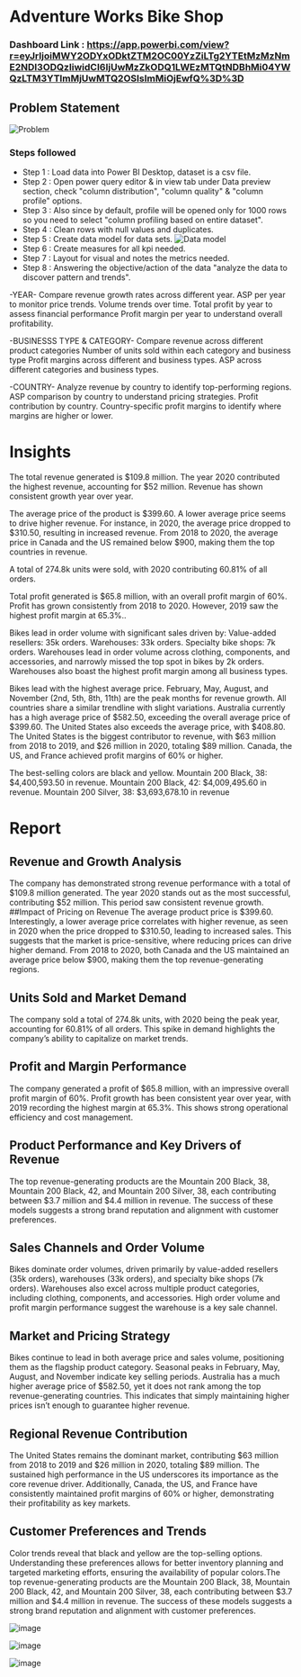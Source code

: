 
# Adventure Works Bike Shop

### Dashboard Link : https://app.powerbi.com/view?r=eyJrIjoiMWY2ODYxODktZTM2OC00YzZiLTg2YTEtMzMzNmE2NDI3ODQzIiwidCI6IjUwMzZkODQ1LWEzMTQtNDBhMi04YWQzLTM3YTlmMjUwMTQ2OSIsImMiOjEwfQ%3D%3D

## Problem Statement

![Problem](https://github.com/user-attachments/assets/8d316019-7434-44b6-9808-b6f1fc13bac5)


### Steps followed 

- Step 1 : Load data into Power BI Desktop, dataset is a csv file.
- Step 2 : Open power query editor & in view tab under Data preview section, check "column distribution", "column quality" & "column profile" options.
- Step 3 : Also since by default, profile will be opened only for 1000 rows so you need to select "column profiling based on entire dataset".
- Step 4 : Clean rows with null values and duplicates.
- Step 5 : Create data model for data sets. ![Data model](https://github.com/user-attachments/assets/9f3f88a6-4f4a-4a64-bb21-c8ea0045ca17) 
- Step 6 : Create measures for all kpi needed.
- Step 7 : Layout for visual and notes the metrics needed.
- Step 8 : Answering the objective/action  of the data "analyze the data to discover pattern and trends".


-YEAR-
Compare revenue growth rates across different year.
ASP per year to monitor price trends.
Volume trends over time.
Total profit by year to assess financial performance
Profit margin per year to understand overall profitability.

-BUSINESSS TYPE & CATEGORY-
Compare revenue across different product categories
Number of units sold within each category and business type
Profit margins across different and business types.
ASP across different categories and business types.

-COUNTRY-
Analyze revenue by country to identify top-performing regions.
ASP comparison by country to understand pricing strategies.
Profit contribution by country.
Country-specific profit margins to identify where margins are higher or lower.


# Insights

The total revenue generated is $109.8 million.
The year 2020 contributed the highest revenue, accounting for $52 million.
Revenue has shown consistent growth year over year.

The average price of the product is $399.60.
A lower average price seems to drive higher revenue. For instance, in 2020, the average price dropped to $310.50, resulting in increased revenue.
From 2018 to 2020, the average price in Canada and the US remained below $900, making them the top countries in revenue.

A total of 274.8k units were sold, with 2020 contributing 60.81% of all orders.

Total profit generated is $65.8 million, with an overall profit margin of 60%.
Profit has grown consistently from 2018 to 2020. However, 2019 saw the highest profit margin at 65.3%..

Bikes lead in order volume with significant sales driven by:
  Value-added resellers: 35k orders.
  Warehouses: 33k orders.
  Specialty bike shops: 7k orders.
Warehouses lead in order volume across clothing, components, and accessories, and narrowly missed the top spot in bikes by 2k orders.
Warehouses also boast the highest profit margin among all business types.

Bikes lead with the highest average price.
February, May, August, and November (2nd, 5th, 8th, 11th) are the peak months for revenue growth.
All countries share a similar trendline with slight variations.
Australia currently has a high average price of $582.50, exceeding the overall average price of $399.60. The United States also exceeds the average price, with $408.80.
The United States is the biggest contributor to revenue, with $63 million from 2018 to 2019, and $26 million in 2020, totaling $89 million.
Canada, the US, and France achieved profit margins of 60% or higher.

The best-selling colors are black and yellow.
Mountain 200 Black, 38: $4,400,593.50 in revenue.
Mountain 200 Black, 42: $4,009,495.60 in revenue.
Mountain 200 Silver, 38: $3,693,678.10 in revenue

# Report

## Revenue and Growth Analysis
The company has demonstrated strong revenue performance with a total of $109.8 million generated. The year 2020 stands out as the most successful, contributing $52 million. This period saw consistent revenue growth.
##Impact of Pricing on Revenue
The average product price is $399.60. Interestingly, a lower average price correlates with higher revenue, as seen in 2020 when the price dropped to $310.50, leading to increased sales. This suggests that the market is price-sensitive, where reducing prices can drive higher demand. From 2018 to 2020, both Canada and the US maintained an average price below $900, making them the top revenue-generating regions. 

## Units Sold and Market Demand
The company sold a total of 274.8k units, with 2020 being the peak year, accounting for 60.81% of all orders. This spike in demand highlights the company’s ability to capitalize on market trends.

## Profit and Margin Performance
The company generated a profit of $65.8 million, with an impressive overall profit margin of 60%. Profit growth has been consistent year over year, with 2019 recording the highest margin at 65.3%. This shows strong operational efficiency and cost management.

## Product Performance and Key Drivers of Revenue
The top revenue-generating products are the Mountain 200 Black, 38, Mountain 200 Black, 42, and Mountain 200 Silver, 38, each contributing between $3.7 million and $4.4 million in revenue. The success of these models suggests a strong brand reputation and alignment with customer preferences.

## Sales Channels and Order Volume
Bikes dominate order volumes, driven primarily by value-added resellers (35k orders), warehouses (33k orders), and specialty bike shops (7k orders). Warehouses also excel across multiple product categories, including clothing, components, and accessories. High order volume and profit margin performance suggest the warehouse is a key sale channel.

## Market and Pricing Strategy
Bikes continue to lead in both average price and sales volume, positioning them as the flagship product category. Seasonal peaks in February, May, August, and November indicate key selling periods. Australia has a much higher average price of $582.50, yet it does not rank among the top revenue-generating countries. This indicates that simply maintaining higher prices isn’t enough to guarantee higher revenue.

## Regional Revenue Contribution
The United States remains the dominant market, contributing $63 million from 2018 to 2019 and $26 million in 2020, totaling $89 million. The sustained high performance in the US underscores its importance as the core revenue driver. Additionally, Canada, the US, and France have consistently maintained profit margins of 60% or higher, demonstrating their profitability as key markets.

## Customer Preferences and Trends
Color trends reveal that black and yellow are the top-selling options. Understanding these preferences allows for better inventory planning and targeted marketing efforts, ensuring the availability of popular colors.The top revenue-generating products are the Mountain 200 Black, 38, Mountain 200 Black, 42, and Mountain 200 Silver, 38, each contributing between $3.7 million and $4.4 million in revenue. The success of these models suggests a strong brand reputation and alignment with customer preferences.

![image](https://github.com/user-attachments/assets/a539cc21-2ae0-445e-9ba8-aa9c17f68a16)

![image](https://github.com/user-attachments/assets/3aa02f7a-6905-433b-99d0-73a32f123258)

![image](https://github.com/user-attachments/assets/aa9f1558-30d9-4625-b663-31ace1c22f2a)






